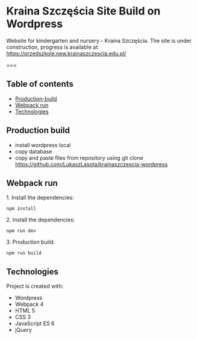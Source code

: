# Kraina Szczęścia Site Build on Wordpress

Website for kindergarten and nursery - Kraina Szczęścia. The site is under construction, progress is available at: https://przedszkole.new.krainaszczescia.edu.pl/

===

## Table of contents

- [Production-build](#Production-build)
- [Webpack run](#Webpack-run)
- [Technologies](#Technologies)

## Production build
- install wordpress local
- copy database 
- copy and paste files from repository using git clone https://github.com/LukaszLasota/krainaszczescia-wordpress

## Webpack run
1\. Install the dependencies:

```
npm install
```
2\. Install the dependencies:

```
npm run dev
```
3\. Production build:

```
npm run build
```
## Technologies

Project is created with:

- Wordpress 
- Webpack 4
- HTML 5
- CSS 3
- JavaScript ES 6
- jQuery
